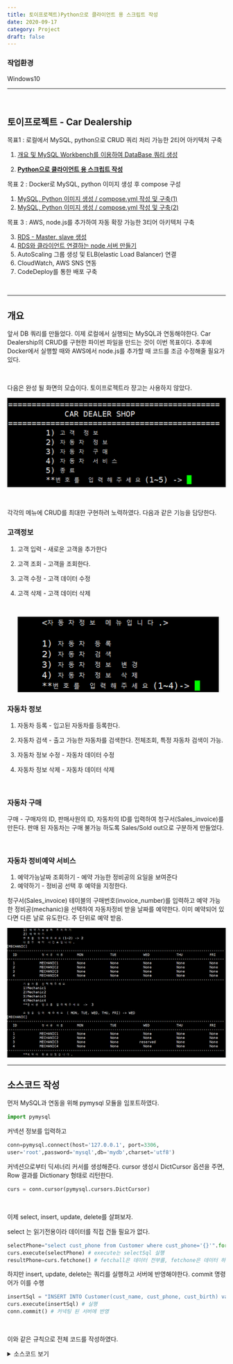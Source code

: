 ```yaml
---
title: 토이프로젝트)Python으로 클라이언트 용 스크립트 작성
date: 2020-09-17
category: Project
draft: false
---
```


### 작업환경

Windows10

---

<br/>

## 토이프로젝트 - Car Dealership

목표1 : 로컬에서 MySQL, python으로 CRUD 쿼리 처리 가능한 2티어 아키텍처 구축

1. [개요 및 MySQL Workbench를 이용하여 DataBase 쿼리 생성](https://jeonghoon.netlify.app/Project/miniproject/mini_query/)

2. [**<u>Python으로 클라이언트 용  스크립트 작성</u>**](https://jeonghoon.netlify.app/Project/miniproject/mini_python/)

목표 2 : Docker로 MySQL, python 이미지 생성 후 compose 구성

1. [MySQL, Python 이미지 생성 / compose.yml 작성 및 구축(1)](https://jeonghoon.netlify.app/Project/miniproject/mini_docker_images/)
2. [MySQL, Python 이미지 생성 / compose.yml 작성 및 구축(2)](https://jeonghoon.netlify.app/Project/miniproject/mini_docker_compose/)

목표 3 : AWS, node.js를 추가하여 자동 확장 가능한 3티어 아키텍처 구축

3. [RDS - Master, slave 생성](https://jeonghoon.netlify.app/Project/miniproject/mini_rds/)
4. [RDS와 클라이언트 연결하는 node 서버 만들기](https://jeonghoon.netlify.app/Project/miniproject/mini_node/)
5. AutoScaling 그룹 생성 및 ELB(elastic Load Balancer) 연결
6. CloudWatch, AWS SNS 연동
7. CodeDeploy를 통한 배포 구축

<br/>

---

## 개요

앞서 DB 쿼리를 만들었다. 이제 로컬에서 실행되는 MySQL과 연동해야한다. Car Dealership의 CRUD를 구현한 파이썬 파일을 만드는 것이 이번 목표이다. 추후에 Docker에서 실행할 때와 AWS에서 node.js를 추가할 때 코드를 조금 수정해줄 필요가 있다.

<br/>

다음은 완성 될 화면의 모습이다. 토이프로젝트라 쟝고는 사용하지 않았다.

![image-20201109003240072](mini_python.assets/image-20201109003240072.png)

<br/>

각각의 메뉴에 CRUD를 최대한 구현하려 노력하였다. 다음과 같은 기능을 담당한다.

### 고객정보

1. 고객 입력 - 새로운 고객을 추가한다

2. 고객 조회 - 고객을 조회한다.

3. 고객 수정 - 고객 데이터 수정

4. 고객 삭제 - 고객 데이터 삭제

   <br/>

   ![image-20201109005648538](mini_python.assets/image-20201109005648538.png)

### 자동차 정보

1. 자동차 등록 - 입고된 자동차를 등록한다.

2. 자동차 검색 - 출고 가능한 자동차를 검색한다. 전체조회, 특정 자동차 검색이 가능.

3. 자동차 정보 수정 - 자동차 데이터 수정

4. 자동차 정보 삭제 - 자동차 데이터 삭제

   <br/>

### 자동차 구매

구매 - 구매자의 ID, 판매사원의 ID, 자동차의 ID를 입력하여 청구서(Sales_invoice)를 만든다. 판매 된 자동차는 구매 불가능 하도록 Sales/Sold out으로 구분하게 만들었다.

<br/>

### 자동차 정비예약 서비스

1. 예약가능날짜 조회하기 - 예약 가능한 정비공의 요일을 보여준다
2. 예약하기 - 정비공 선택 후 예약을 지정한다.

청구서(Sales_invoice) 테이블의 구매번호(invoice_number)를 입력하고 예약 가능한 정비공(mechanic)을 선택하여 자동차정비 받을 날짜를 예약한다. 이미 예약되어 있다면 다른 날로 유도한다. 주 단위로 예약 받음.

![image-20201109005422192](mini_python.assets/image-20201109005422192.png)

---

## 소스코드 작성

먼저 MySQL과 연동을 위해 pymysql 모듈을 임포트하였다.

```python
import pymysql
```

커넥션 정보를 입력하고

```python
conn=pymysql.connect(host='127.0.0.1', port=3306, 
user='root',password='mysql',db='mydb',charset='utf8')
```

커넥션으로부터 딕셔너리 커서를 생성해준다. cursor 생성시 DictCursor 옵션을 주면, Row 결과를 Dictionary 형태로 리턴한다.

```python
curs = conn.cursor(pymysql.cursors.DictCursor)
```

<br/>

 이제 select, insert, update, delete를 살펴보자.

select 는 읽기전용이라 데이터를 직접 건들 필요가 없다.

```python
selectPhone="select cust_phone from Customer where cust_phone='{}'".format(cust_phone)
curs.execute(selectPhone) # execute는 selectSql 실행
resultPhone=curs.fetchone() # fetchall은 데이터 전부를, fetchone은 데이터 하나를 가져옴
```

하지만 insert, update, delete는 쿼리를 실행하고 서버에 반영해야한다. commit 명령어가 이를 수행

```python
insertSql = "INSERT INTO Customer(cust_name, cust_phone, cust_birth) values('{}','{}',{})".format(cust_name,cust_phone,cust_birth)
curs.execute(insertSql) # 실행
conn.commit() # 커넥팅 된 서버에 반영
```

<br/>

이와 같은 규칙으로 전체 코드를 작성하였다.

<details> <summary>소스코드 보기</summary> <div markdown="1">

```python
import pymysql

conn=pymysql.connect(host='127.0.0.1', port=3306, user='root',password='mysql',db='mydb',charset='utf8')
curs = conn.cursor(pymysql.cursors.DictCursor)

def print_mechanic(result):
    print('[MECHANIC]')
    print("---------------------------------------------------------------------------------------------------------")
    m_info = ['ID', '정비공 이름', 'MON', 'TUE', 'WED', 'THU', 'FRI']
    for m in m_info:
        print(m.center(8, ' '), end='\t')
    print("\n---------------------------------------------------------------------------------------------------------")
    m_codes = ['mechanic_id', 'mechanic_name', 'MON', 'TUE', 'WED', 'THU', 'FRI']
    for r in result:
        for c in m_codes:
            print(str(r[c]).center(8, ' '), end='\t')
        print(" ")
    print("---------------------------------------------------------------------------------------------------------")

def print_customer(result):
    print('[CUSTOMER]')
    print("-----------------------------------------------------------")
    m_info = ['고객ID', '고객명', '전화번호', '생년월일']
    for m in m_info:
        print(m.center(10, ' '), end='\t')
    print("\n-----------------------------------------------------------")
    m_codes = ['cust_id', 'cust_name', 'cust_phone', 'cust_birth']
    for r in result:
        for c in m_codes:
            print(str(r[c]).center(10, ' '), end='\t')
        print(" ")
    print("-----------------------------------------------------------")

def print_car(result):
    print('[CAR]')
    print("--------------------------------------------------------------------------")
    m_info = ['ID', '자동차명', '색상', '제조국가', '판매상태']
    for m in m_info:
        print(m.center(8, ' '), end='\t')
    print("\n--------------------------------------------------------------------------")
    m_codes = ['car_id', 'car_name', 'color', 'made_by','sales']
    for r in result:
        for c in m_codes:
            print(str(r[c]).center(8, ' '), end='\t')
        print(" ")
    print("--------------------------------------------------------------------------")
def print_invoice(result):
    print('[INVOICE]')
    print("-----------------------------------------------")
    m_info = ['구매번호', '직원ID', '고객ID', '자동차ID']
    for m in m_info:
        print(m.center(1, ' '), end='\t')
    print("\n-----------------------------------------------")
    m_codes = ['invoice_number', 'sales_id', 'cust_id', 'car_id']
    for r in result:
        for c in m_codes:
            print(str(r[c]).center(5, ' '), end='\t')
        print(" ")
    print("-------------------------------------------------")

def print_part(result):
    print('[PART]')
    print("-----------------------------------------------")
    m_info = ['부품ID', '부품명', '가격']
    for m in m_info:
        print(m.center(5, ' '), end='\t')
    print("\n-----------------------------------------------")
    m_codes = ['part_id', 'part_name', 'price']
    for r in result:
        for c in m_codes:
            print(str(r[c]).center(5, ' '), end='\t')
        print(" ")
    print("-------------------------------------------------")

while True:
    print('\n=============================================')
    carstr=' CAR DEALER SHOP '
    print(carstr.center(40, ' '),end='\t')
    print('\n=============================================')
    try:
        cmd=int(input('\t1) 고객 정보\n\t2) 자동차 정보\n\t3) 자동차 구매\n\t4) 자동차 서비스\n\t5) 종료 \n\t**번호를 입력해주세요(1~5) -> '))
    except:
        print('**메뉴는 1~5사이의 숫자만 입력해주세요.**')
        continue

    if cmd==1: #고객정보
        print('\n\t<고객정보 메뉴입니다.>')
        try : 
            cmd=int(input('\t1) 고객 정보 입력\n\t2) 고객정보 조회\n\t3) 고객정보 수정\n\t4) 고객정보 삭제\n\t5) 메인으로 이동 \n\t**메뉴를 입력해주세요(1~5) -> '))
        except:
            print('**1~5사이의 숫자만 입력해주세요. **')
            continue

        
        if cmd==1: #고객입력
            print('\t신규 고객정보를 입력하세요.')
            cust_name=input('\t이름 : ')
            cust_phone=input('\t핸드폰 번호(010-0000-0000) : ')
            cust_birth=input('\t생년월일(6자리) : ')
           
            selectPhone="select cust_phone from Customer where cust_phone='{}'".format(cust_phone)
            curs.execute(selectPhone)
            resultPhone=curs.fetchone()
            

            if resultPhone == None : #중복처리 - 핸드폰 번호
                insertSql = "INSERT INTO Customer(cust_name, cust_phone, cust_birth) values('{}','{}',{})".format(cust_name,cust_phone,cust_birth)
                curs.execute(insertSql)
                conn.commit()
                print("\t해당 데이터의 입력이 완료되었습니다.") 
                continue
               
            else : 
                print('\n\t**이미 등록된 고객입니다. 다시 입력해주세요. \n\t**정보수정은 3) 고객정보 수정에서 가능합니다. ')
                continue

        elif cmd==2: #고객조회
            print('\t현재 고객정보를 조회합니다.')
            selectSql="select * from Customer "
            curs.execute(selectSql)
            result=curs.fetchall()
            print_customer(result)
            conn.commit()

        elif cmd==3: #고객수정
            print('\t고객정보를 수정합니다. 현재 데이터를 출력합니다.')
            allselect="SELECT * FROM Customer"
            curs.execute(allselect)
            result=curs.fetchall()
            print_customer(result)

            update=input('\t수정하고 싶은 고객의 ID를 입력해주세요 -> ')
            newName=input('\t새로운 이름을 입력해주세요 -> ')
            newPhone=input('\t새로운 번호를 입력해주세요 -> ')
            newBirth=input('\t새로운 생년월일을 입력해주세요 -> ')
            updateSql= "UPDATE Customer SET cust_name = '{}', cust_phone='{}', cust_birth={} where cust_id = {}".format(newName, newPhone, newBirth, update)
            curs.execute(updateSql)
            conn.commit()
            print('\t{}번 고객의 데이터가 수정되었습니다.'.format(update))
            continue
            
        elif cmd==4:#고객삭제
            cust_id=input('\t고객정보를 삭제합니다. 고객ID를 입력해주세요 ->')
            deleteSql="DELETE FROM Customer where cust_id = {}".format(cust_id)
            curs.execute(deleteSql)
            conn.commit()
            print('\t데이터가 삭제되었습니다. \n\t[현재 고객 정보]')
            allselect="SELECT * FROM Customer"
            curs.execute(allselect)
            result=curs.fetchall()
            print_customer(result)

            continue

        elif cmd==5:
                breakpoint
    
    elif cmd == 2: #자동차정보
        print('\n\t<자동차정보 메뉴입니다.>')
        try:
            cmd_car = int(input('\n\t1) 자동차 등록\n\t2) 자동차 검색 \n\t3) 자동차 정보 변경 \n\t4) 자동차 정보 삭제 \n\t**번호를 입력해주세요(1~4)-> '))
        except:
            print('\t**1~4 사이의 숫자만 입력해주세요.**')
            continue
        if cmd_car==1: #자동차 등록
            print('\t신규 자동차 정보를 입력해주세요.')
            car_name = input('\t자동차 이름 : ')
            car_color = input('\t색상 : ')
            made_by = input('\t제조국가 : ')
            insertSql = "INSERT INTO Car(car_name, color, made_by) VALUES('{}','{}','{}')".format(car_name,car_color,made_by)
            curs.execute(insertSql)
            conn.commit()
            print("\t해당 데이터의 입력이 완료되었습니다.") 
            
        if cmd_car==2: #자동차 검색
            try:
                cmd_car_search = int(input('\n\t1) 자동차 전체 보기\n\t2) 특정 자동차 검색\n\t**번호를 입력해주세요(1~2) -> '))
            except:
                print('\t**번호는 1,2번만 입력해주세요.**')
                continue

            if cmd_car_search == 1: #2-1 전체 조회
                print('\t현재 자동차 목록을 조회합니다.')
                selectAll="select * from Car" 
                curs.execute(selectAll)
                result=curs.fetchall()
                print_car(result)

            elif cmd_car_search == 2: #2-2 특정 검색
                car_name = input('\t**검색할 자동차의 이름을 입력해주세요 : ')
                selectSql = "select * from Car where car_name='{}'".format(car_name)
                curs.execute(selectSql)
                result=curs.fetchall()
                print_car(result)
    
        if cmd_car==3: #자동차 정보 수정
            car_id = input('\t수정 할 자동차의 ID를 입력해주세요 : ')
            selectAll="select * from Car where car_id={}".format(car_id) 
            print('\n\t수정 할 자동차의 현재 정보입니다\n')
            curs.execute(selectAll)
            result=curs.fetchall()
            print_car(result)

            car_name=input('\t차 모델을 입력해주세요 : ')
            car_color=input('\t차 색상을 입력해주세요 : ')
            made_by=input('\t제조국가를 입력해주세요 : ')
            updateSql="update Car set car_name='{}', color='{}', made_by='{}' where car_id={}".format(car_name,car_color,made_by, car_id)
            curs.execute(updateSql)
            conn.commit()
            print('\t{}번 자동차의 데이터가 수정되었습니다.'.format(car_id))
            curs.execute(selectAll)
            result=curs.fetchall()
            print_car(result)
            conn.commit()

        if cmd_car == 4: #자동차 정보 삭제
            print('\t*** 자동차 정보를 삭제하면 구매목록에서 조회할 수 없습니다. 주의하세요! ***')
            car_id = int(input('\t삭제할 자동차의 ID를 입력해주세요 -> '))
            deleteSql1 = "delete from Sales_invoice where car_id='{}'".format(car_id)
            deleteSql2 = "delete from Car where car_id='{}'".format(car_id)
            curs.execute(deleteSql1)
            curs.execute(deleteSql2)
            conn.commit()
            print('\t{}번 자동차 정보가 삭제되었습니다.'.format(car_id))
            selectSql="select * from Car" 
            curs.execute(selectSql)
            result=curs.fetchall()
            print_car(result)
            

    elif cmd==3: #자동차구매
        print('\n\t\t<자동차구매 메뉴입니다.>')
        print('현재 자동차 목록을 조회합니다. Sales 상태인 자동차만 구매 가능합니다.')
        selectAll="select * from Car" 
        curs.execute(selectAll)
        result=curs.fetchall()
        print_car(result)

        cmd_car_buy = str(input('\t구매하시겠습니까? [yes] '))
        if cmd_car_buy == 'yes':
            InputCust = input('\t구매자의 ID를 입력하세요 : ')
            InputSalesman = input('\t판매자의 ID를 입력하세요 : ')
            InputCar = input('\t구매할 자동차의 ID를 입력하세요 : ')

            custSelect="SELECT * FROM Customer where cust_id = {}".format(InputCust)
            curs.execute(custSelect)

            salesmanSelect="SELECT * FROM sales_person where sales_id = {}".format(InputSalesman)
            curs.execute(salesmanSelect)
            
            carSelect="SELECT * FROM Car where car_id = {}".format(InputCar)
            curs.execute(carSelect)
            conn.commit()
            

            carSales="SELECT sales from Car where car_id={}".format(InputCar)
            curs.execute(carSales)
            printSales=curs.fetchone()

            if printSales.get('sales') == 'onSale' : # 자동차가 판매 중이면
                #Car에 있는 Sales 상태 sold out으로 변경
                updateSql_car= "UPDATE Car SET sales = 'sold_out' where car_id = '{}'".format(InputCar)
                curs.execute(updateSql_car)
                conn.commit()
                print('\n**구매가 완료되었습니다. 아래 내역을 확인해주세요.') 
                invoiceUpdate="insert into Sales_invoice(sales_id, cust_id, car_id) values({},{},{})".format(InputSalesman, InputCust, InputCar)
                curs.execute(invoiceUpdate)
                conn.commit()
                
                #invoice update
                invoiceSelect="select * from Sales_invoice where car_id ={} and cust_id={}".format(InputCar, InputCust)
                curs.execute(invoiceSelect)
                result=curs.fetchall()
                print_invoice(result)
                conn.commit()
            
            else : #자동차 sold out
                print('{}번 자동차는 현재 SOLD OUT입니다. 다른 자동차를 선택해주세요'.format(InputCar))
            continue
        
            
    elif cmd==4: #서비스
        print('\n\t<자동차서비스 메뉴입니다.>')

        invoiceNum=input('\t구매번호를 입력해주세요 : ')
        invoiceSql="SELECT * FROM Sales_invoice WHERE invoice_number={}".format(invoiceNum)
        curs.execute(invoiceSql)
        result=curs.fetchall()
        print_invoice(result)
        conn.commit()

        try:
            cmd_rsv = int(input('\n\t1) 예약가능날짜 조회하기 \n\t2) 예약하기 \n\t번호를 입력해주세요(1~2) -> '))
        except:
            print('\t**번호는 1~2사이의 숫자만 입력해주세요.**')
            continue

        if cmd_rsv == 1: #날짜 조회
            print('\t다음주 예약일정을 조회합니다.\n')
            selectSql="SELECT * FROM mechanics"
            curs.execute(selectSql)
            result = curs.fetchall()
            print_mechanic(result)

        elif cmd_rsv==2: #예약하기
            rsv_day = 0 #날짜 예약
            rsv_mec = 0 #정비공 예약
            print('\t다음주 예약 시간표입니다.')
            while True:
                selectSql="SELECT * FROM mechanics"
                curs.execute(selectSql)
                result = curs.fetchall()
                print_mechanic(result)
               
                rsv_mec = input('\t기술자를 선택해주세요\n\t1)Mechanic1 \n\t2)Mechanic2 \n\t3)Mechanic3 \n\t4)Mechanic4 \n\t**정비공 번호를 입력해주세요 ->  ')
                if rsv_mec != None:
                    rsv_day = input('\n\t요일을 입력 해주세요 ( MON, TUE, WED, THU, FRI) -> ')
                    
                    if rsv_day=='MON' or rsv_day=='TUE' or rsv_day=='WED' or rsv_day=='THU' or rsv_day=='FRI' :
                        selectSql="SELECT {} FROM mechanics where mechanic_name='{}'".format(rsv_day, 'MECHANIC'+rsv_mec)
                        curs.execute(selectSql)
                        printDay = curs.fetchone()

                        if printDay.get(rsv_day) != None :
                            print('\n\t*** 이미 예약된 날짜입니다 다른 날을 선택해주세요 ***')
                            continue
                        break;
                    else:
                        print('\t제대로 입력해주세요\n')
                        continue

                else:
                    print('\t정비공 번호를 제대로 입력해주세요\n')
                    continue
            
            updateSql= "UPDATE mechanics SET {} = 'reserved' where mechanic_name='{}'".format(rsv_day, 'MECHANIC'+rsv_mec)
            curs.execute(updateSql)
            conn.commit()
            
            selectSql="SELECT * FROM mechanics"
            curs.execute(selectSql)
            result = curs.fetchall()
            print_mechanic(result)
            print('\t**예약이 완료되었습니다.')

    elif cmd ==5:
        quit()

    else:
        print('\n\t**메뉴는 1~5사이의 숫자만 입력해주세요.**')
```

</div> </details>
